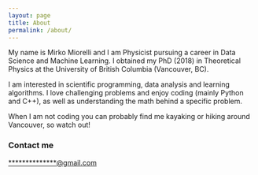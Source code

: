 ```yaml
---
layout: page
title: About
permalink: /about/
---
```


My name is Mirko Miorelli and I am Physicist pursuing a career in Data Science and Machine Learning. I obtained my PhD (2018) in Theoretical Physics at the University of British Columbia (Vancouver, BC).

I am interested in scientific programming, data analysis and learning algorithms. I love challenging problems and enjoy coding (mainly Python and C++), as well as understanding the math behind a specific problem.

When I am not coding you can probably find me kayaking or hiking around Vancouver, so watch out!

### Contact me

[**************@gmail.com](mailto:mirko.miorelli@gmail.com)
